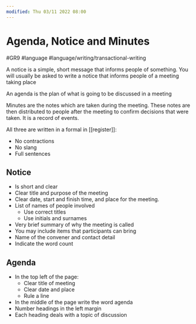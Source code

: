 ```yaml
---
modified: Thu 03/11 2022 08:00
---
```

   # Agenda, Notice and Minutes
#GR9 #language #language/writing/transactional-writing 

A notice is a simple, short message that informs people of something. You will usually be asked to write a notice that informs people of a meeting taking place

An agenda is the plan of what is going to be discussed in a meeting

Minutes are the notes which are taken during the meeting. These notes are then distributed to people after the meeting to confirm decisions that were taken. It is a record of events.

All three are written in a formal in [[register]]:
- No contractions
- No slang
- Full sentences

## Notice
- Is short and clear
- Clear title and purpose of the meeting
- Clear date, start and finish time, and place for the meeting.
- List of names of people involved
	- Use correct titles
	- Use initials and surnames
- Very brief summary of why the meeting is called
- You may include items that participants can bring
- Name of the convener and contact detail
- Indicate the word count

## Agenda
- In the top left of the page:
	- Clear title of meeting
	- Clear date and place
	- Rule a line
- In the middle of the page write the word agenda
- Number headings in the left margin
- Each heading deals with a topic of discussion